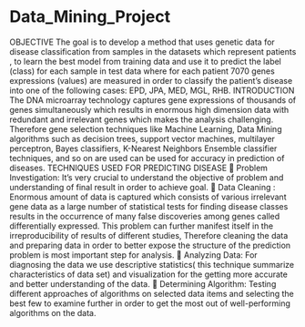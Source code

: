 # Data_Mining_Project
OBJECTIVE
The goal is to develop a method that uses genetic data for disease classification
from samples in the datasets which represent patients , to learn the best model 
from training data and use it to predict the label (class) for each sample in test data
where for each patient 7070 genes expressions (values) are measured in order to 
classify the patient’s disease into one of the following cases: EPD, JPA, MED, MGL, 
RHB.
INTRODUCTION
The DNA microarray technology captures gene expressions of thousands of genes 
simultaneously which results in enormous high dimension data with redundant and 
irrelevant genes which makes the analysis challenging. Therefore gene selection 
techniques like Machine Learning, Data Mining algorithms such as decision trees, 
support vector machines, multilayer perceptron, Bayes classifiers, K-Nearest 
Neighbors Ensemble classifier techniques, and so on are used can be used for 
accuracy in prediction of diseases. 
TECHNIQUES USED FOR PREDICTING DISEASE
 Problem Investigation: 
It’s very crucial to understand the objective of problem and understanding of 
final result in order to achieve goal.
 Data Cleaning :
Enormous amount of data is captured which consists of various irrelevant gene 
data as a large number of statistical tests for finding disease classes results in 
the occurrence of many false discoveries among genes called differentially 
expressed. This problem can further manifest itself in the irreproducibility of 
results of different studies, Therefore cleaning the data and preparing data in 
order to better expose the structure of the prediction problem is most 
important step for analysis.
 Analyzing Data: 
For diagnosing the data we use descriptive statistics( this technique summarize 
characteristics of data set) and visualization for the getting more accurate and 
better understanding of the data.
 Determining Algorithm:
Testing different approaches of algorithms on selected data items and selecting 
the best few to examine further in order to get the most out of well-performing 
algorithms on the data.

